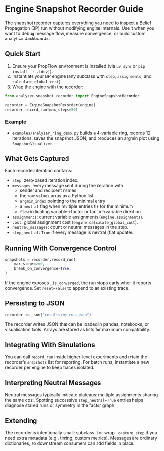 # Engine Snapshot Recorder Guide

The snapshot recorder captures everything you need to inspect a Belief Propagation (BP) run without modifying engine internals. Use it when you want to debug message flow, measure convergence, or build custom analytics dashboards.

## Quick Start
1. Ensure your PropFlow environment is installed (via `uv sync` or `pip install -e .[dev]`).
2. Instantiate your BP engine (any subclass with `step`, `assignments`, and `calculate_global_cost`).
3. Wrap the engine with the recorder:

```python
from analyzer.snapshot_recorder import EngineSnapshotRecorder

recorder = EngineSnapshotRecorder(engine)
recorder.record_run(max_steps=50)
```

### Example
- `examples/analyzer_ring_demo.py` builds a 4-variable ring, records 12 iterations, saves the snapshot JSON, and produces an argmin plot using `SnapshotVisualizer`.

## What Gets Captured
Each recorded iteration contains:
- `step`: zero-based iteration index.
- `messages`: every message sent during the iteration with
  - sender and recipient names
  - the raw `values` array as a Python list
  - `argmin_index` pointing to the minimal entry
  - a `neutral` flag when multiple entries tie for the minimum
  - `flow` indicating variable→factor or factor→variable direction
- `assignments`: current variable assignments (`engine.assignments`).
- `cost`: global assignment cost (`engine.calculate_global_cost`).
- `neutral_messages`: count of neutral messages in the step.
- `step_neutral`: `True` if every message is neutral (flat update).

## Running With Convergence Control
```python
snapshots = recorder.record_run(
    max_steps=200,
    break_on_convergence=True,
)
```
If the engine exposes `_is_converged`, the run stops early when it reports convergence. Set `reset=False` to append to an existing trace.

## Persisting to JSON
```python
recorder.to_json("results/my_run.json")
```
The recorder writes JSON that can be loaded in pandas, notebooks, or visualisation tools. Arrays are stored as lists for maximum compatibility.

## Integrating With Simulations
You can call `record_run` inside higher-level experiments and retain the recorder’s `snapshots` list for reporting. For batch runs, instantiate a new recorder per engine to keep traces isolated.

## Interpreting Neutral Messages
Neutral messages typically indicate plateaus: multiple assignments sharing the same cost. Spotting successive `step_neutral=True` entries helps diagnose stalled runs or symmetry in the factor graph.

## Extending
The recorder is intentionally small: subclass it or wrap `_capture_step` if you need extra metadata (e.g., timing, custom metrics). Messages are ordinary dictionaries, so downstream consumers can add fields in place.
